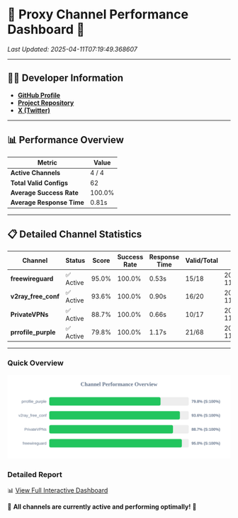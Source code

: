 # 🌟 Proxy Channel Performance Dashboard 🌟

_Last Updated: 2025-04-11T07:19:49.368607_

---

## 👩‍💻 Developer Information

- **[GitHub Profile](https://github.com/4n0nymou3)**  
- **[Project Repository](https://github.com/4n0nymou3/multi-proxy-config-fetcher)**  
- **[X (Twitter)](https://x.com/4n0nymou3)**  

---

## 📊 Performance Overview

| Metric                | Value       |
|-----------------------|-------------|
| **Active Channels**   | 4 / 4       |
| **Total Valid Configs** | 62          |
| **Average Success Rate** | 100.0%      |
| **Average Response Time** | 0.81s       |

---

## 📋 Detailed Channel Statistics

| Channel          | Status     | Score  | Success Rate | Response Time | Valid/Total | Last Success               |
|------------------|------------|--------|--------------|---------------|-------------|----------------------------|
| **freewireguard**  | ✅ Active  | 95.0%  | 100.0% | 0.53s         | 15/18       | 2025-04-11T07:19:49.366862 |
| **v2ray_free_conf**  | ✅ Active  | 93.6%  | 100.0% | 0.90s         | 16/20       | 2025-04-11T07:19:48.119799 |
| **PrivateVPNs**  | ✅ Active  | 88.7%  | 100.0% | 0.66s         | 10/17       | 2025-04-11T07:19:48.814369 |
| **prrofile_purple**  | ✅ Active  | 79.8%  | 100.0% | 1.17s         | 21/68       | 2025-04-11T07:19:47.111613 |

---

### Quick Overview
<div align="center">
  <a href="https://raw.githubusercontent.com/nullluser/NullRepo/refs/heads/main/assets/channel_stats_chart.svg">
    <img src="https://raw.githubusercontent.com/nullluser/NullRepo/refs/heads/main/assets/channel_stats_chart.svg" alt="Source Performance Statistics" width="800">
  </a>
</div>

### Detailed Report
📊 [View Full Interactive Dashboard](https://htmlpreview.github.io/?https://github.com/nullluser/NullRepo/blob/main/assets/performance_report.html)

🎉 **All channels are currently active and performing optimally!** 🎉
